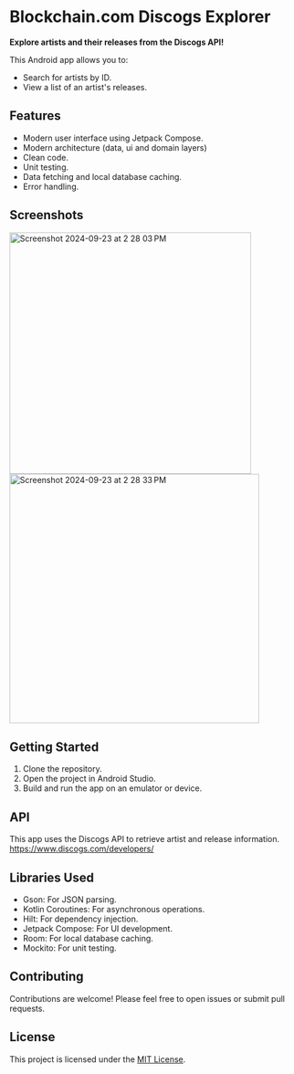 # Blockchain.com Discogs Explorer

**Explore artists and their releases from the Discogs API!**

This Android app allows you to:

* Search for artists by ID.
* View a list of an artist's releases.

## Features

* Modern user interface using Jetpack Compose.
* Modern architecture (data, ui and domain layers)
* Clean code.
* Unit testing.
* Data fetching and local database caching.
* Error handling.

## Screenshots

<img width="423" alt="Screenshot 2024-09-23 at 2 28 03 PM" src="https://github.com/user-attachments/assets/53e51b4e-72a7-4f8f-a4ea-f14ba6792a16">
<img width="437" alt="Screenshot 2024-09-23 at 2 28 33 PM" src="https://github.com/user-attachments/assets/5749092b-dd7c-42a7-80ed-db476c5e13a6">

## Getting Started

1. Clone the repository.
2. Open the project in Android Studio.
3. Build and run the app on an emulator or device.

## API

This app uses the Discogs API to retrieve artist and release information.
https://www.discogs.com/developers/

## Libraries Used

* Gson: For JSON parsing.
* Kotlin Coroutines: For asynchronous operations.
* Hilt: For dependency injection.
* Jetpack Compose: For UI development.
* Room: For local database caching.
* Mockito: For unit testing.

## Contributing

Contributions are welcome! Please feel free to open issues or submit pull requests.

## License

This project is licensed under the [MIT License](LICENSE).

